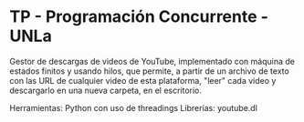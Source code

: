 # TP - Programación Concurrente - UNLa
Gestor de descargas de videos de YouTube, implementado con máquina de estados finitos y usando hilos, que permite, a partir de un archivo de texto con las URL de cualquier video de esta plataforma, "leer" cada video y descargarlo en una nueva carpeta, en el escritorio.


Herramientas: Python con uso de threadings
Librerías: youtube.dl
